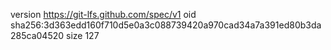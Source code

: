 version https://git-lfs.github.com/spec/v1
oid sha256:3d363edd160f710d5e0a3c088739420a970cad34a7a391ed80b3da285ca04520
size 127
